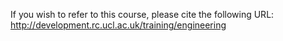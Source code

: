 If you wish to refer to this course, please cite the following URL: 
http://development.rc.ucl.ac.uk/training/engineering